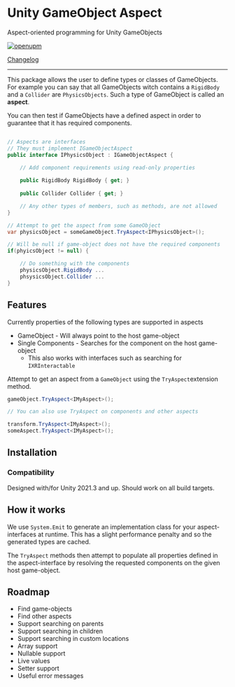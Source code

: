 # Unity GameObject Aspect

Aspect-oriented programming for Unity GameObjects

[![openupm](https://img.shields.io/npm/v/dev.comradevanti.gameobject-aspect?label=openupm&registry_uri=https://package.openupm.com)](https://openupm.com/packages/dev.comradevanti.gameobject-aspect/)

[Changelog](./CHANGELOG.md)

---

This package allows the user to define types or classes of GameObjects.
For example you can say that all GameObjects witch contains a `RigidBody` and
a `Collider` are `PhysicsObjects`. Such a type of GameObject is called an
**aspect**.

You can then test if GameObjects have a defined aspect in order to guarantee
that it has required components.

```csharp

// Aspects are interfaces
// They must implement IGameObjectAspect
public interface IPhysicsObject : IGameObjectAspect {

    // Add component requirements using read-only properties
    
    public RigidBody RigidBody { get; }
    
    public Collider Collider { get; }

    // Any other types of members, such as methods, are not allowed
}

// Attempt to get the aspect from some GameObject
var physicsObject = someGameObject.TryAspect<IPhysicsObject>();

// Will be null if game-object does not have the required components
if(phyicsObject != null) {

    // Do something with the components 
    physicsObject.RigidBody ...
    phsysicsObject.Collider ...
}

```

## Features

Currently properties of the following types are supported in aspects

- GameObject - Will always point to the host game-object
- Single Components - Searches for the component on the host game-object
    - This also works with interfaces such as searching for `IXRInteractable`

Attempt to get an aspect from a `GameObject` using the `TryAspect`extension
method.

```csharp
gameObject.TryAspect<IMyAspect>();

// You can also use TryAspect on components and other aspects

transform.TryAspect<IMyAspect>();
someAspect.TryAspect<IMyAspect>();
```

## Installation

### Compatibility

Designed with/for Unity 2021.3 and up. Should work on all build targets.

## How it works

We use `System.Emit` to generate an implementation class for your
aspect-interfaces at runtime. This has a slight performance penalty and so the
generated types are cached.

The `TryAspect` methods then attempt to populate all properties defined in the
aspect-interface by resolving the requested components on the given
host game-object.

## Roadmap

- Find game-objects
- Find other aspects
- Support searching on parents
- Support searching in children
- Support searching in custom locations
- Array support
- Nullable support
- Live values
- Setter support
- Useful error messages
